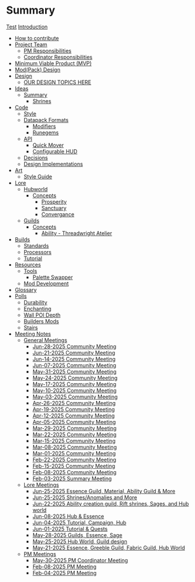 # Summary
[Test]()
[Introduction](README.md)

- [How to contribute](contribute.md)
- [Project Team]()
    - [PM Responsibilities](project-team/pmresponsibilities)
    - [Coordinator Responsibilities](project-team/coordinator-responsibilities)
- [Minimum Viable Product (MVP)](mvp.md)
- [Mod(Pack) Design](design/DesignDocHome.md)
- [Design]()
  - [OUR DESIGN TOPICS HERE]()
- [Ideas]()
  - [Summary]()
    - [Shrines](ideas/summary/pitch-prep-shrines.md)
- [Code](code/README.md)
    - [Style](code/style/style.md) 
    - [Datapack Formats](code/datapack/datapack-formats.md) 
      - [Modifiers](code/datapack/format/modifiers.md) 
      - [Runegems](code/datapack/format/runegems.md)
    - [API](code/api/api.md)
      - [Quick Mover](code/api/quickmover.md)
      - [Configurable HUD](code/api/configurable-hud.md)
    - [Decisions](code/decisions/decisions.md)
    - [Design Implementations](code/design/design-implementation.md)
- [Art]()
    - [Style Guide](art/style-guide/README.md)
- [Lore]()
  - [Hubworld]()
    - [Concepts]()
      - [Prosperity](lore/topic/hubworld/concepts/Lore-Concept-Hubworld-1.md)
      - [Sanctuary](lore/topic/hubworld/concepts/Lore-Concept-Hubworld-2.md)
      - [Convergance](lore/topic/hubworld/concepts/Lore-Concept-Hubworld-3.md)
  - [Guilds]()
    - [Concepts]()
      - [Ability - Threadwright Atelier](lore/concepts/guilds/ability/threadwrightatelier/concept-guild-ability-threadwrightatelier.md)
- [Builds]()
    - [Standards](builds/standards.md)
    - [Processors](builds/processors.md)
    - [Tutorial](builds/tutorial.md)
- [Resources]()
    - [Tools](resources/tools/README.md)
      - [Palette Swapper](resources/tools/palette-swapper.md)
    - [Mod Development](resources/mod-development.md)
- [Glossary](glossary.md)
- [Polls](polls/polls.md)
    - [Durability](polls/durability.md)
    - [Enchanting](polls/enchanting.md)
    - [Wall POI Depth](polls/Wall%20depth%20Poll.md)
    - [Builders Mods](polls/Decorative%20&%20Building%20Block%20Mods%20Poll.md)
    - [Stairs](polls/Stairs%20Poll.md)
- [Meeting Notes]()
    - [General Meetings]()
        - [Jun-28-2025 Community Meeting](meetings/2025-Jun-28-General-Meeting-Notes.md)
        - [Jun-21-2025 Community Meeting](meetings/2025-Jun-21-General-Meeting-Notes.md) 
        - [Jun-14-2025 Community Meeting](meetings/2025-Jun-14-General-Meeting-Notes.md)
        - [Jun-07-2025 Community Meeting](meetings/2025-Jun-07-General-Meeting-Notes.md)
        - [May-31-2025 Community Meeting](meetings/2025-May-31-General-Meeting-Notes.md)
        - [May-24-2025 Community Meeting](meetings/2025-May-24-General-Meeting-Notes.md)
        - [May-17-2025 Community Meeting](meetings/2025-May-17-General-Meeting-Notes.md)
        - [May-10-2025 Community Meeting](meetings/2025-May-10-General-Meeting-Notes.md)
        - [May-03-2025 Community Meeting](meetings/2025-May-03-General-Meeting-Notes.md)
        - [Apr-26-2025 Community Meeting](meetings/2025-Apr-26-General-Meeting-Notes.md)
        - [Apr-19-2025 Community Meeting](meetings/2025-Apr-19-General-Meeting-Notes.md) 
        - [Apr-12-2025 Community Meeting](meetings/2025-Apr-12-General-Meeting-Notes.md)
        - [Apr-05-2025 Community Meeting](meetings/2025-Apr-05-General-Meeting-Notes.md)
        - [Mar-29-2025 Community Meeting](meetings/2025-Mar-29-General-Meeting-Notes.md)
        - [Mar-22-2025 Community Meeting](meetings/2025-Mar-22-General-Meeting-Notes.md) 
        - [Mar-15-2025 Community Meeting](meetings/2025-Mar-15-General-Meeting-Notes.md)
        - [Mar-08-2025 Community Meeting](meetings/2025-Mar-08-General-Meeting-Notes.md) 
        - [Mar-01-2025 Community Meeting](meetings/2025-Mar-01-General-Meeting-Notes.md)
        - [Feb-22-2025 Community Meeting](meetings/2025-Feb-22-General-Meeting-Notes.md)
        - [Feb-15-2025 Community Meeting](meetings/2025-Feb-15-General-Meeting-Notes.md)
        - [Feb-08-2025 Community Meeting](meetings/2025-Feb-08-General-Meeting-Notes.md)
        - [Feb-03-2025 Summary Meeting](meetings/2025-Feb-03-Summary-Meeting-Notes.md)
    - [Lore Meetings]()
        - [Jun-25-2025 Essence Guild, Material, Ability Guild & More](lore/meetings/2025-Jun-29-Lore-Meeting-Notes.md)
        - [Jun-25-2025 Shrines/Anomalies and More](lore/meetings/2025-Jun-25-Lore-Meeting-Notes.md)
        - [Jun-22-2025 Ability creation guild, Rift shrines, Sages, and Hub world](lore/meetings/2025-Jun-22-Lore-Meeting-Notes.md)
        - [Jun-08-2025 Hub & Essence](lore/meetings/2025-Jun-8-Lore-Meeting-Notes.md)
        - [Jun-04-2025 Tutorial, Campaign, Hub](lore/meetings/2025-Jun-4-Lore-Meeting-Notes.md)
        - [Jun-01-2025 Tutorial & Quests](lore/meetings/2025-Jun-1-Lore-Meeting-Notes.md)
        - [May-28-2025 Guilds, Essence, Sage](lore/meetings/2025-May-28-Lore-Meeting-Notes.md)
        - [May-25-2025 Hub World, Guild design](lore/meetings/2025-May-25-Lore-Meeting-Notes.md)
        - [May-21-2025 Essence, Greeble Guild, Fabric Guild, Hub World](lore/meetings/2025-May-21-Lore-Meeting-Notes.md)
    - [PM Meetings]() 
        - [May-30-2025 PM Coordinator Meeting](meetings/2025-May-30-PM-Coordinator-Meeting-Notes.md)
        - [Feb-08-2025 PM Meeting](meetings/2025-Feb-08-PM-Meeting-Notes.md)
        - [Feb-04-2025 PM Meeting](meetings/2025-Feb-04-PM-Meeting-Notes.md)
